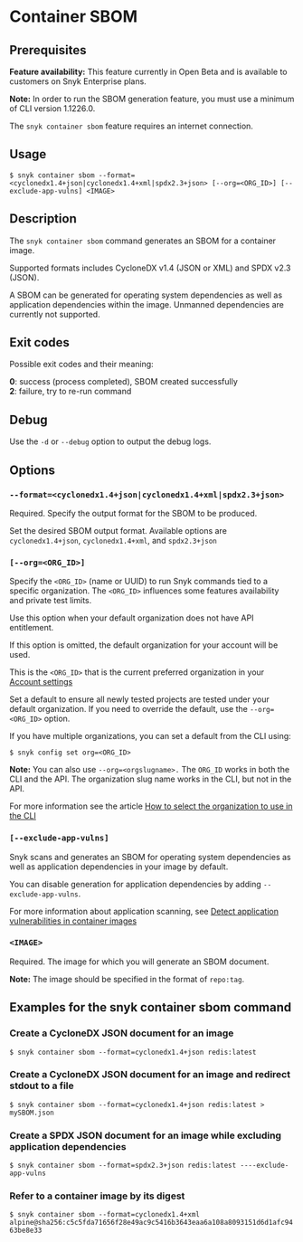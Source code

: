# Container SBOM

## Prerequisites

**Feature availability:** This feature currently in Open Beta and is available to customers on Snyk Enterprise plans.

**Note:** In order to run the SBOM generation feature, you must use a minimum of CLI version 1.1226.0.

The `snyk container sbom` feature requires an internet connection.

## Usage

`$ snyk container sbom --format=<cyclonedx1.4+json|cyclonedx1.4+xml|spdx2.3+json> [--org=<ORG_ID>] [--exclude-app-vulns] <IMAGE>`

## Description

The `snyk container sbom` command generates an SBOM for a container image.

Supported formats includes CycloneDX v1.4 (JSON or XML) and SPDX v2.3 (JSON).

A SBOM can be generated for operating system dependencies as well as application dependencies within the image. Unmanned dependencies are currently not supported.

## Exit codes

Possible exit codes and their meaning:

**0**: success (process completed), SBOM created successfully\
**2**: failure, try to re-run command

## Debug

Use the `-d` or `--debug` option to output the debug logs.

## Options

### `--format=<cyclonedx1.4+json|cyclonedx1.4+xml|spdx2.3+json>`

Required. Specify the output format for the SBOM to be produced.

Set the desired SBOM output format. Available options are `cyclonedx1.4+json`, `cyclonedx1.4+xml`, and `spdx2.3+json`

### `[--org=<ORG_ID>]`

Specify the `<ORG_ID>` (name or UUID) to run Snyk commands tied to a specific organization. The `<ORG_ID>` influences some features availability and private test limits.

Use this option when your default organization does not have API entitlement.

If this option is omitted, the default organization for your account will be used.

This is the `<ORG_ID>` that is the current preferred organization in your [Account settings](https://app.snyk.io/account)&#x20;

Set a default to ensure all newly tested projects are tested under your default organization. If you need to override the default, use the `--org=<ORG_ID>` option.

If you have multiple organizations, you can set a default from the CLI using:

`$ snyk config set org=<ORG_ID>`

**Note:** You can also use `--org=<orgslugname>.` The `ORG_ID` works in both the CLI and the API. The organization slug name works in the CLI, but not in the API.

For more information see the article [How to select the organization to use in the CLI](https://support.snyk.io/hc/en-us/articles/360000920738-How-to-select-the-organization-to-use-in-the-CLI)

### `[--exclude-app-vulns]`

Snyk scans and generates an SBOM for operating system dependencies as well as application dependencies in your image by default.

You can disable generation for application dependencies by adding `--exclude-app-vulns`.

For more information about application scanning, see [Detect application vulnerabilities in container images](https://docs.snyk.io/scan-applications/snyk-container/use-snyk-container/detect-application-vulnerabilities-in-container-images)

### `<IMAGE>`

Required. The image for which you will generate an SBOM document.

**Note:** The image should be specified in the format of `repo:tag`.

## Examples for the snyk container sbom command

### Create a CycloneDX JSON document for an image

`$ snyk container sbom --format=cyclonedx1.4+json redis:latest`

### Create a CycloneDX JSON document for an image and redirect stdout to a file

`$ snyk container sbom --format=cyclonedx1.4+json redis:latest > mySBOM.json`

### Create a SPDX JSON document for an image while excluding application dependencies

`$ snyk container sbom --format=spdx2.3+json redis:latest ----exclude-app-vulns`

### Refer to a container image by its digest

`$ snyk container sbom --format=cyclonedx1.4+xml alpine@sha256:c5c5fda71656f28e49ac9c5416b3643eaa6a108a8093151d6d1afc9463be8e33`
